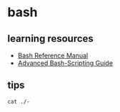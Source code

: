 # bash

## learning resources

* [Bash Reference Manual](https://www.gnu.org/software/bash/manual/bash.html)
* [Advanced Bash-Scripting Guide](https://tldp.org/LDP/abs/html/)

## tips

```shell
cat ./-
```